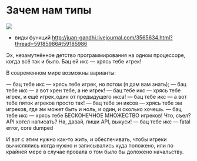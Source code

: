 Зачем нам типы
==============

<img src="http://i79.fastpic.ru/big/2016/0420/67/89479941bd74ddf32c6820bbdea0f667.gif">

- виды функций http://juan-gandhi.livejournal.com/3565634.html?thread=59185986#t59185986

Эх, незамутнённое детство программирования на одном процессоре, когда всё так и было. Бац ей икс — хрясь тебе игрек!

В современном мире возможны варианты:

— бац тебе икс — хрясь тебе игрек, но потом (я дам вам знать);
— бац тебе икс — а вот хрен тебе, а не игрек!
— бац тебе икс — хрясь тебе игрек, и ещё игрек_один от предыдущего икса!
— бац тебе икс — а вот тебе пяток игреков просто так!
— бац тебе эн иксов — хрясь тебе эм игреков, где эм может быть и ноль, и один, и сколько хочешь.
— бац тебе икс — хрясь тебе БЕСКОНЕЧНОЕ МНОЖЕСТВО игреков! Что, съел? API хотел написать? На, давай, пиши API, выкуси!
— бац тебе икс — fatal error, core dumped

И вот с этим нужно как-то жить, и обеспечивать, чтобы игреки вычислялись когда нужно и записывались куда положено, или по крайней мере в случае провала о том было бы доложено начальству.


